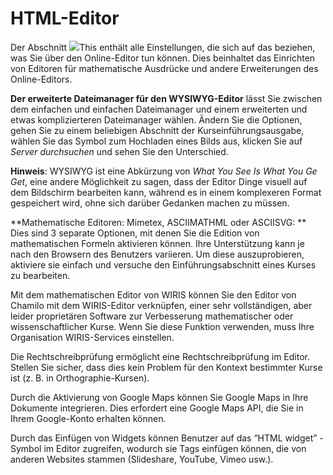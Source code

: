 
# HTML-Editor

Der Abschnitt ![](../../../.gitbook/assets/graficos10%20%284%29.png)This enthält alle Einstellungen, die sich auf das beziehen, was Sie über den Online-Editor tun können. Dies beinhaltet das Einrichten von Editoren für mathematische Ausdrücke und andere Erweiterungen des Online-Editors.

**Der erweiterte Dateimanager für den WYSIWYG-Editor** lässt Sie zwischen dem einfachen und einfachen Dateimanager und einem erweiterten und etwas komplizierteren Dateimanager wählen. Ändern Sie die Optionen, gehen Sie zu einem beliebigen Abschnitt der Kurseinführungsausgabe, wählen Sie das Symbol zum Hochladen eines Bilds aus, klicken Sie auf _Server durchsuchen_ und sehen Sie den Unterschied.

**Hinweis**: WYSIWYG ist eine Abkürzung von _What You See Is What You Ge Get_, eine andere Möglichkeit zu sagen, dass der Editor Dinge visuell auf dem Bildschirm bearbeiten kann, während es in einem komplexeren Format gespeichert wird, ohne sich darüber Gedanken machen zu müssen.

**Mathematische Editoren: Mimetex, ASCIIMATHML oder ASCIISVG: ** Dies sind 3 separate Optionen, mit denen Sie die Edition von mathematischen Formeln aktivieren können. Ihre Unterstützung kann je nach den Browsern des Benutzers variieren. Um diese auszuprobieren, aktiviere sie einfach und versuche den Einführungsabschnitt eines Kurses zu bearbeiten.

Mit dem mathematischen Editor von WIRIS können Sie den Editor von Chamilo mit dem WIRIS-Editor verknüpfen, einer sehr vollständigen, aber leider proprietären Software zur Verbesserung mathematischer oder wissenschaftlicher Kurse. Wenn Sie diese Funktion verwenden, muss Ihre Organisation WIRIS-Services einstellen.

Die Rechtschreibprüfung ermöglicht eine Rechtschreibprüfung im Editor. Stellen Sie sicher, dass dies kein Problem für den Kontext bestimmter Kurse ist \(z. B. in Orthographie-Kursen\).

Durch die Aktivierung von Google Maps können Sie Google Maps in Ihre Dokumente integrieren. Dies erfordert eine Google Maps API, die Sie in Ihrem Google-Konto erhalten können.

Durch das Einfügen von Widgets können Benutzer auf das “HTML widget” -Symbol im Editor zugreifen, wodurch sie Tags einfügen können, die von anderen Websites stammen \(Slideshare, YouTube, Vimeo usw.\).